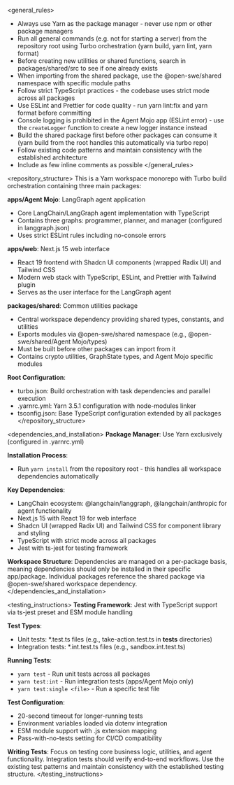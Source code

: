<general_rules>
- Always use Yarn as the package manager - never use npm or other package managers
- Run all general commands (e.g. not for starting a server) from the repository root using Turbo orchestration (yarn build, yarn lint, yarn format)
- Before creating new utilities or shared functions, search in packages/shared/src to see if one already exists
- When importing from the shared package, use the @open-swe/shared namespace with specific module paths
- Follow strict TypeScript practices - the codebase uses strict mode across all packages
- Use ESLint and Prettier for code quality - run yarn lint:fix and yarn format before committing
- Console logging is prohibited in the Agent Mojo app (ESLint error) - use the `createLogger` function to create a new logger instance instead
- Build the shared package first before other packages can consume it (yarn build from the root handles this automatically via turbo repo)
- Follow existing code patterns and maintain consistency with the established architecture
- Include as few inline comments as possible
</general_rules>

<repository_structure>
This is a Yarn workspace monorepo with Turbo build orchestration containing three main packages:

**apps/Agent Mojo**: LangGraph agent application
- Core LangChain/LangGraph agent implementation with TypeScript
- Contains three graphs: programmer, planner, and manager (configured in langgraph.json)
- Uses strict ESLint rules including no-console errors

**apps/web**: Next.js 15 web interface
- React 19 frontend with Shadcn UI components (wrapped Radix UI) and Tailwind CSS
- Modern web stack with TypeScript, ESLint, and Prettier with Tailwind plugin
- Serves as the user interface for the LangGraph agent

**packages/shared**: Common utilities package
- Central workspace dependency providing shared types, constants, and utilities
- Exports modules via @open-swe/shared namespace (e.g., @open-swe/shared/Agent Mojo/types)
- Must be built before other packages can import from it
- Contains crypto utilities, GraphState types, and Agent Mojo specific modules

**Root Configuration**:
- turbo.json: Build orchestration with task dependencies and parallel execution
- .yarnrc.yml: Yarn 3.5.1 configuration with node-modules linker
- tsconfig.json: Base TypeScript configuration extended by all packages
</repository_structure>

<dependencies_and_installation>
**Package Manager**: Use Yarn exclusively (configured in .yarnrc.yml)

**Installation Process**:
- Run `yarn install` from the repository root - this handles all workspace dependencies automatically

**Key Dependencies**:
- LangChain ecosystem: @langchain/langgraph, @langchain/anthropic for agent functionality
- Next.js 15 with React 19 for web interface
- Shadcn UI (wrapped Radix UI) and Tailwind CSS for component library and styling
- TypeScript with strict mode across all packages
- Jest with ts-jest for testing framework

**Workspace Structure**: Dependencies are managed on a per-package basis, meaning dependencies should only be installed in their specific app/package. Individual packages reference the shared package via @open-swe/shared workspace dependency.
</dependencies_and_installation>

<testing_instructions>
**Testing Framework**: Jest with TypeScript support via ts-jest preset and ESM module handling

**Test Types**:
- Unit tests: *.test.ts files (e.g., take-action.test.ts in __tests__ directories)
- Integration tests: *.int.test.ts files (e.g., sandbox.int.test.ts)

**Running Tests**:
- `yarn test` - Run unit tests across all packages
- `yarn test:int` - Run integration tests (apps/Agent Mojo only)
- `yarn test:single <file>` - Run a specific test file

**Test Configuration**:
- 20-second timeout for longer-running tests
- Environment variables loaded via dotenv integration
- ESM module support with .js extension mapping
- Pass-with-no-tests setting for CI/CD compatibility

**Writing Tests**: Focus on testing core business logic, utilities, and agent functionality. Integration tests should verify end-to-end workflows. Use the existing test patterns and maintain consistency with the established testing structure.
</testing_instructions>

